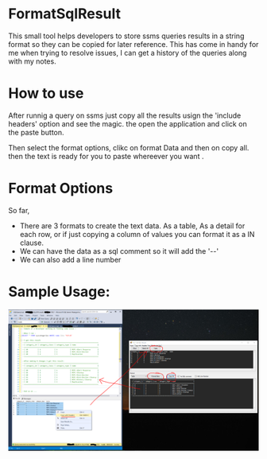 # FormatSqlResult
This small tool helps developers to store ssms queries results in a string format so they can be copied for later reference. This has come in handy for me when trying to resolve issues, I can get a history of the queries along with my notes.

# How to use
After runnig a query on ssms just copy all the results usign the 'include headers' option and see the magic. the open the application and click on the paste button.

Then select the format options, clikc on format Data and then on copy all. then the text is ready for you to paste whereever you want .

# Format Options
So far, 
* There are 3 formats to create the text data. As a table, As a detail for each row, or if just copying a column of values you can format it as a  IN clause.
* We can have the data as a sql comment so it will add the  '--'
* We can also add a line number

# Sample Usage:

![Sample Usage](blob/howto.PNG)
